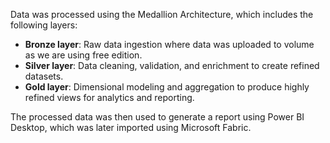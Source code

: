 Data was processed using the Medallion Architecture, which includes the following layers:
- **Bronze layer**: Raw data ingestion where data was uploaded to volume as we are using free edition.
- **Silver layer**: Data cleaning, validation, and enrichment to create refined datasets.
- **Gold layer**: Dimensional modeling and aggregation to produce highly refined views for analytics and reporting.

The processed data was then used to generate a report using Power BI Desktop, which was later imported using Microsoft Fabric.
